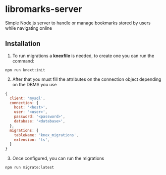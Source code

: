 # libromarks-server
Simple Node.js server to handle or manage bookmarks stored by users while navigating online

## Installation
1. To run migrations a **knexfile** is needed, to create one you can run the command:
```
npm run knext:init
```

2. After that you must fill the attributes on the connection object depending on the DBMS you use

```javascript
{
  client: 'mysql',
  connection: {
    host: '<host>',
    user: '<user>',
    password: '<password>',
    database: '<database>',
  },
  migrations: {
    tableName: 'knex_migrations',
    extension: 'ts',
  }
}
```

3. Once configured, you can run the migrations
```
npm run migrate:latest
```